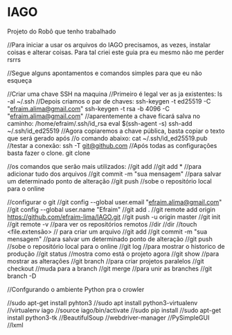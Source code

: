 # IAGO
Projeto do Robô que tenho trabalhado


//Para iniciar a usar os arquivos do IAGO precisamos, as vezes, instalar coisas e alterar coisas.
Para tal criei este guia pra eu mesmo não me perder rsrrs

//Segue alguns apontamentos e comandos simples para que eu não esqueça

//Criar uma chave SSH na maquina
//Primeiro é legal ver as ja existentes:
ls -al ~/.ssh
//Depois criamos o par de chaves:
ssh-keygen -t ed25519 -C "efraim.alima@gmail.com"
ssh-keygen -t rsa -b 4096 -C "efraim.alima@gmail.com"
//aparentemente a chave ficará salva no caminho: /home/efraim/.ssh/id_rsa
eval $(ssh-agent -s)
ssh-add ~/.ssh/id_ed25519
//Agora copiaremos a chave pública, basta copiar o texto que será gerado após
//o comando abaixo:
cat ~/.ssh/id_ed25519.pub
//testar a conexão:
ssh -T git@github.com
//Após todas as configurações basta fazer o clone.
git clone <URL do projeto>

//os comandos que serão mais utilizados:
//git add <path>
//git add * //para adicionar tudo dos arquivos
//git commit -m "sua mensagem" //para salvar um determinado ponto de alteração
//git push //sobe o repositório local para o online

//configurar o git
//git config --global user.email "efraim.alima@gmail.com"
//git config --global user.name "Efraim"
//git add .
//git remote add origin https://github.com/efraim-lima/IAGO.git
//git push -u origin master
//git init
//git remote -v //para ver os repositórios remotos
//dir
//dir <pasta>
//touch <file.extensão> // para criar um arquivo
//git add <path>
//git commit -m "sua mensagem" //para salvar um determinado ponto de alteração
//git push //sobe o repositório local para o online
//git log //para mostrar o historico de produção
//git status //mostra como está o projeto agora
//git show <codigo do git log> //para mostrar as alterações
//git branch <nome da funcionalidade nova> //para criar projetos paralelos
//git checkout <nome da funcionalidade nova> //muda para a branch
//git merge <nome da funcionalidade nova> //para unir as branches
//git branch -D <nome da funcionalidade nova>

//Confgurando o ambiente Python pra o crowler

//sudo apt-get install pyhton3
//sudo apt install python3-virtualenv
//virtualenv iago
//source iago/bin/activate
//sudo pip install
//sudo apt-get install python3-tk
//BeautifulSoup
//webdriver-manager
//PySimpleGUI
//lxml
